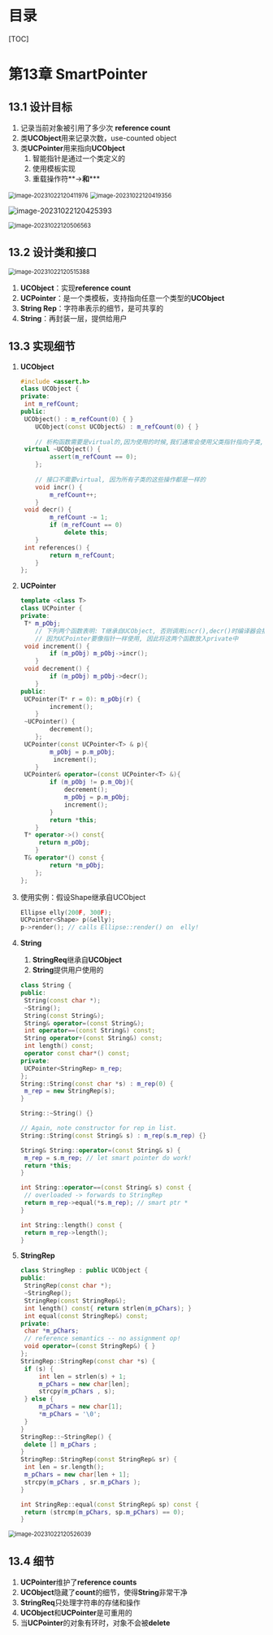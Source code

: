 # 目录

[TOC]

# 第13章	SmartPointer

## 13.1	设计目标

1.   记录当前对象被引用了多少次 **reference count**
2.   类**UCObject**用来记录次数，use-counted object
3.   类**UCPointer**用来指向**UCObject**
     1.   智能指针是通过一个类定义的
     2.   使用模板实现
     3.   重载操作符**->**和*****

<img src="AssetMarkdown/image-20231022120411976.png" alt="image-20231022120411976" style="zoom:80%;" />

<img src="AssetMarkdown/image-20231022120419356.png" alt="image-20231022120419356" style="zoom:80%;" />

![image-20231022120425393](AssetMarkdown/image-20231022120425393.png)

<img src="AssetMarkdown/image-20231022120506563.png" alt="image-20231022120506563" style="zoom:80%;" />

## 13.2 设计类和接口

<img src="AssetMarkdown/image-20231022120515388.png" alt="image-20231022120515388" style="zoom:80%;" />

1.   **UCObject**：实现**reference count**
2.   **UCPointer**：是一个类模板，支持指向任意一个类型的**UCObject**
3.   **String Rep**：字符串表示的细节，是可共享的
4.   **String**：再封装一层，提供给用户

## 13.3	实现细节

1. **UCObject**

   ```c++
   #include <assert.h>
   class UCObject {
   private:
   	int m_refCount;
   public:
   	UCObject() : m_refCount(0) { }
       UCObject(const UCObject&) : m_refCount(0) { }
       
       // 析构函数需要是virtual的,因为使用的时候,我们通常会使用父类指针指向子类,但是析构的时候要正确调用子类的析构函数
   	virtual ~UCObject() { 
           assert(m_refCount == 0);
       };
   	
       // 接口不需要virtual, 因为所有子类的这些操作都是一样的
       void incr() { 
           m_refCount++; 
       }
   	void decr() {
           m_refCount -= 1;
           if (m_refCount == 0)
               delete this;
       }
   	int references() { 
           return m_refCount; 
       }
   };
   ```

2. **UCPointer**

   ```c++
   template <class T>
   class UCPointer {
   private:
   	T* m_pObj;
       // 下列两个函数表明: T继承自UCObject, 否则调用incr(),decr()时编译器会报错
       // 因为UCPointer要像指针一样使用, 因此将这两个函数放入private中
   	void increment() { 
           if (m_pObj) m_pObj->incr(); 
       }
   	void decrement() { 
           if (m_pObj) m_pObj->decr(); 
       }
   public:
   	UCPointer(T* r = 0): m_pObj(r) { 
           increment();
       }
   	~UCPointer() { 
           decrement(); 
       };
   	UCPointer(const UCPointer<T> & p){
           m_pObj = p.m_pObj;
     		increment();
       }
   	UCPointer& operator=(const UCPointer<T> &){
           if (m_pObj != p.m_Obj){
               decrement();
               m_pObj = p.m_pObj;
               increment();
           }
           return *this;
       }
   	T* operator->() const{
       	return m_pObj;
       }
   	T& operator*() const { 
           return *m_pObj; 
       };
   };
   
   ```

3. 使用实例：假设Shape继承自UCObject

   ```c++
   Ellipse elly(200F, 300F);
   UCPointer<Shape> p(&elly);
   p->render(); // calls Ellipse::render() on  elly!
   ```

4. **String**

   1.   **StringReq**继承自**UCObject**
   2.   **String**提供用户使用的

   ```c++
   class String {
   public:
   	String(const char *);
   	~String();
   	String(const String&);
   	String& operator=(const String&);
   	int operator==(const String&) const;
   	String operator+(const String&) const;
   	int length() const;
   	operator const char*() const;
   private:
   	UCPointer<StringRep> m_rep;
   };
   String::String(const char *s) : m_rep(0) {
   	m_rep = new StringRep(s);
   }
   
   String::~String() {}
   
   // Again, note constructor for rep in list.
   String::String(const String& s) : m_rep(s.m_rep) {}
   
   String& String::operator=(const String& s) {
   	m_rep = s.m_rep; // let smart pointer do work!
   	return *this;
   }
   
   int String::operator==(const String& s) const {
   	// overloaded -> forwards to StringRep
   	return m_rep->equal(*s.m_rep); // smart ptr *
   }
   
   int String::length() const {
   	return m_rep->length();
   }
   ```

5. **StringRep**

   ```c++
   class StringRep : public UCObject {
   public:
   	StringRep(const char *);
   	~StringRep();
   	StringRep(const StringRep&);
   	int length() const{ return strlen(m_pChars); }
   	int equal(const StringRep&) const;
   private:
   	char *m_pChars;
   	// reference semantics -- no assignment op!
   	void operator=(const StringRep&) { }
   };
   StringRep::StringRep(const char *s) {
   	if (s) {
   		int len = strlen(s) + 1;
   		m_pChars = new char[len];
   		strcpy(m_pChars , s);
   	} else {
   		m_pChars = new char[1];
   		*m_pChars = '\0';
   	}
   }
   StringRep::~StringRep() {
   	delete [] m_pChars ;
   }
   StringRep::StringRep(const StringRep& sr) {
   	int len = sr.length();
   	m_pChars = new char[len + 1];
   	strcpy(m_pChars , sr.m_pChars );
   }
   
   int StringRep::equal(const StringRep& sp) const {
   	return (strcmp(m_pChars, sp.m_pChars) == 0);
   }
   ```

<img src="AssetMarkdown/image-20231022120526039.png" alt="image-20231022120526039" style="zoom:80%;" />

## 13.4	细节

1.   **UCPointer**维护了**reference counts**
2.   **UCObject**隐藏了**count**的细节，使得**String**非常干净
3.   **StringReq**只处理字符串的存储和操作
4.   **UCObject**和**UCPointer**是可重用的
5.   当**UCPointer**的对象有环时，对象不会被**delete**